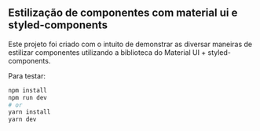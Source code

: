 ## Estilização de componentes com material ui e styled-components

Este projeto foi criado com o intuito de demonstrar as diversar maneiras de estilizar componentes utilizando a biblioteca do Material UI + styled-components.

Para testar:

```bash
npm install
npm run dev
# or
yarn install
yarn dev
```
